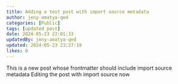 ```yaml
---
title: Adding a test post with import source metadata
author: jeny-amatya-qed
categories: [Public]
tags: [updated post]
date: 2024-05-23 22:01:33 
updatedBy: jeny-amatya-qed
updated: 2024-05-23 23:27:19 
likes: 0
---
```


This is a new post whose frontmatter should include import source metadata
Editing the post with import source now